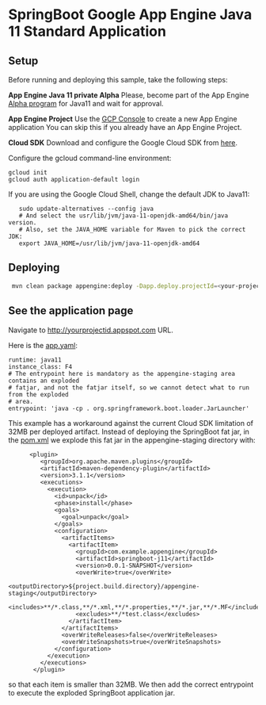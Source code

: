 # SpringBoot Google App Engine Java 11 Standard Application


## Setup

Before running and deploying this sample, take the following steps:

**App Engine Java 11 private Alpha** Please, become part of the App Engine [Alpha program](https://docs.google.com/forms/d/e/1FAIpQLSf5uE5eknJjFEmcVBI6sMitBU0QQ1LX_J7VrA_OTQabo6EEEw/viewform) for Java11 and wait for approval.

**App Engine Project** Use the [GCP Console](https://console.cloud.google.com/projectselector/appengine/create?lang=java) to create a new App Engine application 
You can skip this if you already have an App Engine Project.

**Cloud SDK** Download and configure the Google Cloud SDK from [here](https://cloud.google.com/sdk).

Configure the gcloud command-line environment:

```
gcloud init
gcloud auth application-default login
```

If you are using the Google Cloud Shell, change the default JDK to Java11:

```
   sudo update-alternatives --config java
   # And select the usr/lib/jvm/java-11-openjdk-amd64/bin/java version.
   # Also, set the JAVA_HOME variable for Maven to pick the correct JDK:
   export JAVA_HOME=/usr/lib/jvm/java-11-openjdk-amd64
```

## Deploying

```bash
 mvn clean package appengine:deploy -Dapp.deploy.projectId=<your-project-id>
```

## See the application page
Navigate to http://yourprojectid.appspot.com URL.

Here is the [app.yaml](src/manin/appengine/app.yaml):

```
runtime: java11
instance_class: F4
# The entrypoint here is mandatory as the appengine-staging area contains an exploded
# fatjar, and not the fatjar itself, so we cannot detect what to run from the exploded
# area.
entrypoint: 'java -cp . org.springframework.boot.loader.JarLauncher'
```

This example has a workaround against the current Cloud SDK limitation of 32MB per deployed artifact. Instead of deploying the SpringBoot fat jar, in the [pom.xml](pom.xml) we explode this fat jar in the appengine-staging directory with:

```
      <plugin>
         <groupId>org.apache.maven.plugins</groupId>
         <artifactId>maven-dependency-plugin</artifactId>
         <version>3.1.1</version>
         <executions>
           <execution>
             <id>unpack</id>
             <phase>install</phase>
             <goals>
               <goal>unpack</goal>
             </goals>
             <configuration>
               <artifactItems>
                 <artifactItem>
                   <groupId>com.example.appengine</groupId>
                   <artifactId>springboot-j11</artifactId>
                   <version>0.0.1-SNAPSHOT</version>
                   <overWrite>true</overWrite>
                   <outputDirectory>${project.build.directory}/appengine-staging</outputDirectory>
                   <includes>**/*.class,**/*.xml,**/*.properties,**/*.jar,**/*.MF</includes>
                   <excludes>**/*test.class</excludes>
                 </artifactItem>
               </artifactItems>
               <overWriteReleases>false</overWriteReleases>
               <overWriteSnapshots>true</overWriteSnapshots>
             </configuration>
           </execution>
         </executions>
       </plugin>
```
 so that each item is smaller than 32MB. 
We then add the correct entrypoint to execute the exploded SpringBoot application jar.


